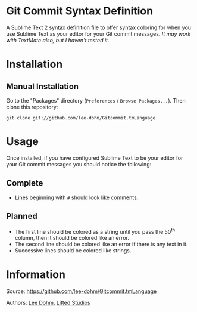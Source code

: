 # Git Commit Syntax Definition

A Sublime Text 2 syntax definition file to offer syntax coloring for when you use Sublime Text as your editor for your Git commit messages.  *It may work with TextMate also, but I haven't tested it.*

# Installation

## Manual Installation

Go to the "Packages" directory (`Preferences` / `Browse Packages...`).  Then clone this repository:

    git clone git://github.com/lee-dohm/Gitcommit.tmLanguage

# Usage

Once installed, if you have configured Sublime Text to be your editor for your Git commit messages you should notice the following:

## Complete
* Lines beginning with `#` should look like comments.

## Planned 

* The first line should be colored as a string until you pass the 50<sup>th</sup> column, then it should be colored like an error.
* The second line should be colored like an error if there is any text in it.
* Successive lines should be colored like strings.

# Information

Source: https://github.com/lee-dohm/Gitcommit.tmLanguage

Authors: [Lee Dohm](https://github.com/lee-dohm), [Lifted Studios](https://github.com/lifted-studios)